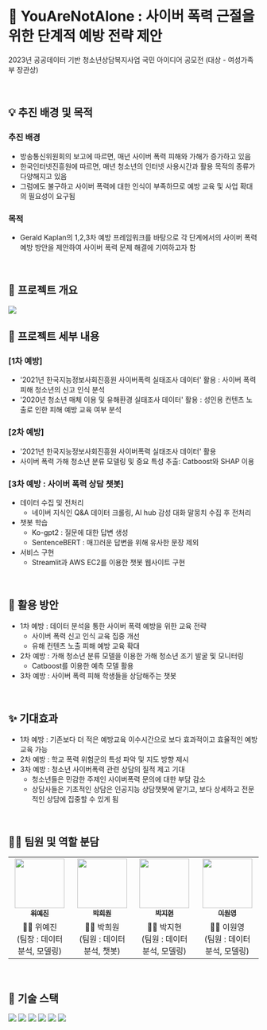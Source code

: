 # 🥰 YouAreNotAlone : 사이버 폭력 근절을 위한 단계적 예방 전략 제안
2023년 공공데이터 기반 청소년상담복지사업 국민 아이디어 공모전 (대상 - 여성가족부 장관상)

<br>

## **💡 추진 배경 및 목적**
### 추진 배경
- 방송통신위원회의 보고에 따르면, 매년 사이버 폭력 피해와 가해가 증가하고 있음
- 한국인터넷진흥원에 따르면, 매년 청소년의 인터넷 사용시간과 활용 목적의 종류가 다양해지고 있음
- 그럼에도 불구하고 사이버 폭력에 대한 인식이 부족하므로 예방 교육 및 사업 확대의 필요성이 요구됨

### 목적
- Gerald Kaplan의 1,2,3차 예방 프레임워크를 바탕으로 각 단계에서의 사이버 폭력 예방 방안을 제안하여 사이버 폭력 문제 해결에 기여하고자 함
<br>

## **📌 프로젝트 개요**
<img src='https://github.com/ARIARI-AIVLE/YouAreNotAlone/assets/55778040/779ea4cd-ff5b-4e65-b96f-3699c01643f5'>

<br>

## **📝 프로젝트 세부 내용**
### [1차 예방]
- '2021년 한국지능정보사회진흥원 사이버폭력 실태조사 데이터' 활용 : 사이버 폭력 피해 청소년의 신고 인식 분석
- '2020년 청소년 매체 이용 및 유해환경 실태조사 데이터' 활용 : 성인용 컨텐츠 노출로 인한 피해 예방 교육 여부 분석

### [2차 예방]
- '2021년 한국지능정보사회진흥원 사이버폭력 실태조사 데이터' 활용
- 사이버 폭력 가해 청소년 분류 모델링 및 중요 특성 추출: Catboost와 SHAP 이용

### [3차 예방 : 사이버 폭력 상담 챗봇]
- 데이터 수집 및 전처리
   - 네이버 지식인 Q&A 데이터 크롤링, AI hub 감성 대화 말뭉치 수집 후 전처리
- 챗봇 학습
   - Ko-gpt2 : 질문에 대한 답변 생성
   - SentenceBERT : 매끄러운 답변을 위해 유사한 문장 제외
- 서비스 구현
   - Streamlit과 AWS EC2를 이용한 챗봇 웹사이트 구현

<br>

## **💌 활용 방안**
- 1차 예방 : 데이터 분석을 통한 사이버 폭력 예방을 위한 교육 전략
  - 사이버 폭력 신고 인식 교육 집중 개선
  - 유해 컨텐츠 노출 피해 예방 교육 확대
- 2차 예방 : 가해 청소년 분류 모델을 이용한 가해 청소년 조기 발굴 및 모니터링
  - Catboost를 이용한 예측 모델 활용
- 3차 예방 : 사이버 폭력 피해 학생들을 상담해주는 챗봇

<br>

## **✨ 기대효과**
- 1차 예방 : 기존보다 더 적은 예방교육 이수시간으로 보다 효과적이고 효율적인 예방 교육 가능
- 2차 예방 : 학교 폭력 위험군의 특성 파악 및 지도 방향 제시
- 3차 예방 : 청소년 사이버폭력 관련 상담의 질적 제고 기대
  - 청소년들은 민감한 주제인 사이버폭력 문의에 대한 부담 감소
  - 상담사들은 기초적인 상담은 인공지능 상담챗봇에 맡기고, 보다 상세하고 전문적인 상담에 집중할 수 있게 됨

<br>

## **👩‍🦰 팀원 및 역할 분담**
<table>
  <tr>
    <td align="center"><a href="https://github.com/bokkuembab"><img src="https://avatars.githubusercontent.com/u/88229105?v=4" width="100px;"><br /><sub><b>위예진</b></sub></td>
    <td align="center"><a href="https://github.com/heewon00" width="125" height="170"><img src="https://avatars.githubusercontent.com/u/55778040?v=4" width="100px;"><br /><sub><b>박희원</b></sub></td>
    <td align="center"><a href="https://github.com/jjhh0210"><img src="https://avatars.githubusercontent.com/u/85385027?v=4" width="100px;"><br /><sub><b>박지현</b></sub></td>
    <td align="center"><a href="https://github.com/lwy210"><img src="https://avatars.githubusercontent.com/u/33020581?v=4" width="100px;"><br /><sub><b>이원영</b></sub></td>
  </tr>
   <tr>
     <td align="center">👧🏻 위예진 <br> (팀장 : 데이터 분석, 모델링)</td>
     <td align="center">👧🏻 박희원 <br> (팀원 : 데이터 분석, 챗봇)</td>
     <td align="center">👧🏻 박지현 <br> (팀원 : 데이터 분석, 모델링)</td>
     <td align="center">👧🏻 이원영 <br> (팀원 : 데이터 분석, 모델링)</td>
 </tr>
</table>

<br>

## **🔧 기술 스택**
<div>
  <img src="https://img.shields.io/badge/python-3776AB?style=for-the-badge&logo=python&logoColor=white"> 
  <img src="https://img.shields.io/badge/keras-D00000?style=for-the-badge&logo=keras&logoColor=white">
  <img src="https://img.shields.io/badge/Google Colab-F9AB00?style=for-the-badge&logo=Google Colab&logoColor=white">
  <img src="https://img.shields.io/badge/git-F05032?style=for-the-badge&logo=git&logoColor=white">
  <img src="https://img.shields.io/badge/Streamlit-FF4B4B?style=for-the-badge&logo=Streamlit&logoColor=white">
  <img src="https://img.shields.io/badge/Amazon EC2-FF9900?style=for-the-badge&logo=Amazon EC2&logoColor=white">
 </div>
